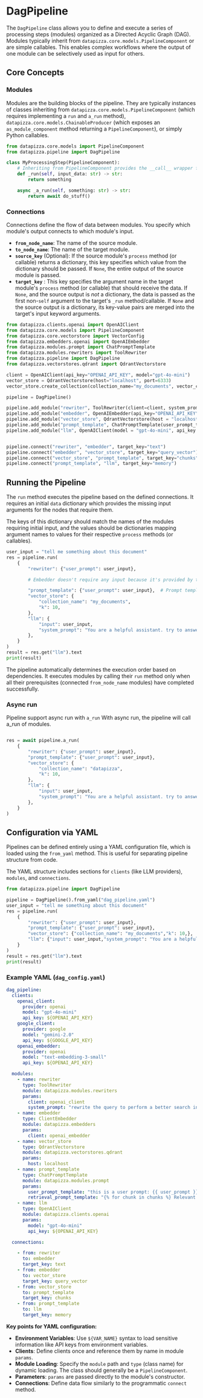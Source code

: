 # DagPipeline

The `DagPipeline` class allows you to define and execute a series of processing steps (modules) organized as a Directed Acyclic Graph (DAG). Modules typically inherit from `datapizza.core.models.PipelineComponent` or are simple callables. This enables complex workflows where the output of one module can be selectively used as input for others.

## Core Concepts

### Modules

Modules are the building blocks of the pipeline. They are typically instances of classes inheriting from `datapizza.core.models.PipelineComponent` (which requires implementing a `run` and  `a_run` method), `datapizza.core.models.ChainableProducer` (which exposes an `as_module_component` method returning a `PipelineComponent`), or simply Python callables.

```python
from datapizza.core.models import PipelineComponent
from datapizza.pipeline import DagPipeline

class MyProcessingStep(PipelineComponent):
    # Inheriting from PipelineComponent provides the __call__ wrapper for logging
    def _run(self, input_data: str) -> str:
        return something

    async _a_run(self, something: str) -> str:
        return await do_stuff()

```

### Connections

Connections define the flow of data between modules. You specify which module's output connects to which module's input.

-   **`from_node_name`**: The name of the source module.
-   **`to_node_name`**: The name of the target module.
-   **`source_key`** (Optional): If the source module's `process` method (or callable) returns a dictionary, this key specifies which value from the dictionary should be passed. If `None`, the entire output of the source module is passed.
-   **`target_key`** : This key specifies the argument name in the target module's `process` method (or callable) that should receive the data. If `None`, and the source output is *not* a dictionary, the data is passed as the first non-`self` argument to the target's `_run` method/callable. If `None` and the source output *is* a dictionary, its key-value pairs are merged into the target's input keyword arguments.

```python
from datapizza.clients.openai import OpenAIClient
from datapizza.core.models import PipelineComponent
from datapizza.core.vectorstore import VectorConfig
from datapizza.embedders.openai import OpenAIEmbedder
from datapizza.modules.prompt import ChatPromptTemplate
from datapizza.modules.rewriters import ToolRewriter
from datapizza.pipeline import DagPipeline
from datapizza.vectorstores.qdrant import QdrantVectorstore

client = OpenAIClient(api_key="OPENAI_API_KEY", model="gpt-4o-mini")
vector_store = QdrantVectorstore(host="localhost", port=6333)
vector_store.create_collection(collection_name="my_documents", vector_config=[VectorConfig(dimensions=1536, name="vector_name")])

pipeline = DagPipeline()

pipeline.add_module("rewriter", ToolRewriter(client=client, system_prompt="rewrite the query to perform a better search in a vector database"))
pipeline.add_module("embedder", OpenAIEmbedder(api_key="OPENAI_API_KEY", model_name="text-embedding-3-small"))
pipeline.add_module("vector_store", QdrantVectorstore(host = "localhost"))
pipeline.add_module("prompt_template", ChatPromptTemplate(user_prompt_template = "this is a user prompt: {{ user_prompt }}", retrieval_prompt_template = "{% for chunk in chunks %} Relevant chunk: {{ chunk.text }} \n\n {% endfor %}"))
pipeline.add_module("llm", OpenAIClient(model = "gpt-4o-mini", api_key = "OPENAI_API_KEY"))


pipeline.connect("rewriter", "embedder", target_key="text")
pipeline.connect("embedder", "vector_store", target_key="query_vector")
pipeline.connect("vector_store", "prompt_template", target_key="chunks")
pipeline.connect("prompt_template", "llm", target_key="memory")
```

## Running the Pipeline

The `run` method executes the pipeline based on the defined connections. It requires an initial `data` dictionary which provides the missing input arguments for the nodes that require them.

The keys of this dictionary should match the names of the modules requiring initial input, and the values should be dictionaries mapping argument names to values for their respective `process` methods (or callables).

```python
user_input = "tell me something about this document"
res = pipeline.run(
    {
        "rewriter": {"user_prompt": user_input},

        # Embedder doesn't require any input because it's provided by the rewriter

        "prompt_template": {"user_prompt": user_input},  # Prompt template requires user_prompt
        "vector_store": {
            "collection_name": "my_documents",
            "k": 10,
        },
        "llm": {
            "input": user_input,
            "system_prompt": "You are a helpful assistant. try to answer user questions given the context",
        },
    }
)
result = res.get("llm").text
print(result)
```

The pipeline automatically determines the execution order based on dependencies. It executes modules by calling their `run` method only when all their prerequisites (connected `from_node_name` modules) have completed successfully.



### Async run

Pipeline support async run with  `a_run`
With async run, the pipeline will call a_run of modules.

```python

res = await pipeline.a_run(
    {
        "rewriter": {"user_prompt": user_input},
        "prompt_template": {"user_prompt": user_input},
        "vector_store": {
            "collection_name": "datapizza",
            "k": 10,
        },
        "llm": {
            "input": user_input,
            "system_prompt": "You are a helpful assistant. try to answer user questions given the context",
        },
    }
)

```


## Configuration via YAML

Pipelines can be defined entirely using a YAML configuration file, which is loaded using the `from_yaml` method. This is useful for separating pipeline structure from code.

The YAML structure includes sections for `clients` (like LLM providers), `modules`, and `connections`.

```python
from datapizza.pipeline import DagPipeline

pipeline = DagPipeline().from_yaml("dag_pipeline.yaml")
user_input = "tell me something about this document"
res = pipeline.run(
    {
        "rewriter": {"user_prompt": user_input},
        "prompt_template": {"user_prompt": user_input},
        "vector_store": {"collection_name": "my_documents","k": 10,},
        "llm": {"input": user_input,"system_prompt": "You are a helpful assistant. try to answer user questions given the context",},
    }
)
result = res.get("llm").text
print(result)
```

### Example YAML (`dag_config.yaml`)

```yaml
dag_pipeline:
  clients:
    openai_client:
      provider: openai
      model: "gpt-4o-mini"
      api_key: ${OPENAI_API_KEY}
    google_client:
      provider: google
      model: "gemini-2.0"
      api_key: ${GOOGLE_API_KEY}
    openai_embedder:
      provider: openai
      model: "text-embedding-3-small"
      api_key: ${OPENAI_API_KEY}

  modules:
    - name: rewriter
      type: ToolRewriter
      module: datapizza.modules.rewriters
      params:
        client: openai_client
        system_prompt: "rewrite the query to perform a better search in a vector database"
    - name: embedder
      type: ClientEmbedder
      module: datapizza.embedders
      params:
        client: openai_embedder
    - name: vector_store
      type: QdrantVectorstore
      module: datapizza.vectorstores.qdrant
      params:
        host: localhost
    - name: prompt_template
      type: ChatPromptTemplate
      module: datapizza.modules.prompt
      params:
        user_prompt_template: "this is a user prompt: {{ user_prompt }}"
        retrieval_prompt_template: "{% for chunk in chunks %} Relevant chunk: {{ chunk.text }} \n\n {% endfor %}"
    - name: llm
      type: OpenAIClient
      module: datapizza.clients.openai
      params:
        model: "gpt-4o-mini"
        api_key: ${OPENAI_API_KEY}

  connections:

    - from: rewriter
      to: embedder
      target_key: text
    - from: embedder
      to: vector_store
      target_key: query_vector
    - from: vector_store
      to: prompt_template
      target_key: chunks
    - from: prompt_template
      to: llm
      target_key: memory
```

**Key points for YAML configuration:**

-   **Environment Variables**: Use `${VAR_NAME}` syntax to load sensitive information like API keys from environment variables.
-   **Clients**: Define clients once and reference them by name in module `params`.
-   **Module Loading**: Specify the `module` path and `type` (class name) for dynamic loading. The class should generally be a `PipelineComponent`.
-   **Parameters**: `params` are passed directly to the module's constructor.
-   **Connections**: Define data flow similarly to the programmatic `connect` method.
